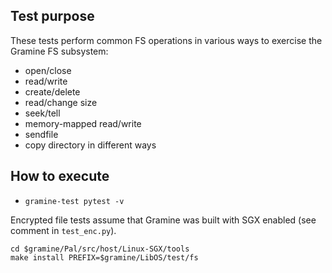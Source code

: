 Test purpose
------------

These tests perform common FS operations in various ways to exercise the Gramine
FS subsystem:

- open/close
- read/write
- create/delete
- read/change size
- seek/tell
- memory-mapped read/write
- sendfile
- copy directory in different ways

How to execute
--------------

- `gramine-test pytest -v`

Encrypted file tests assume that Gramine was built with SGX enabled (see comment
in `test_enc.py`).

```
cd $gramine/Pal/src/host/Linux-SGX/tools
make install PREFIX=$gramine/LibOS/test/fs
```
